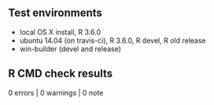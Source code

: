 ## Test environments

* local OS X install, R 3.6.0
* ubuntu 14.04 (on travis-ci), R 3.6.0, R devel, R old release
* win-builder (devel and release)

## R CMD check results

0 errors | 0 warnings | 0 note

